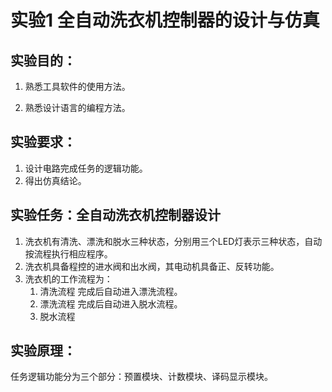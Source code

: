 
# 实验1  全自动洗衣机控制器的设计与仿真

## 实验目的：

1. 熟悉工具软件的使用方法。

2. 熟悉设计语言的编程方法。
## 实验要求：
1. 设计电路完成任务的逻辑功能。
2. 得出仿真结论。
## 实验任务：全自动洗衣机控制器设计
1. 洗衣机有清洗、漂洗和脱水三种状态，分别用三个LED灯表示三种状态，自动按流程执行相应程序。
2. 洗衣机具备程控的进水阀和出水阀，其电动机具备正、反转功能。
3. 洗衣机的工作流程为：
 	1. 清洗流程
完成后自动进入漂洗流程。
	2. 漂洗流程
完成后自动进入脱水流程。
	3. 脱水流程

## 实验原理：
任务逻辑功能分为三个部分：预置模块、计数模块、译码显示模块。






























